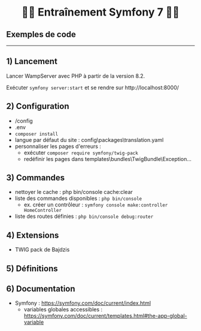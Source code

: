# <h1 align="center">👨‍💻 Entraînement Symfony 7 👩‍💻</h1>

## Exemples de code

___

## 1) Lancement
Lancer WampServer avec PHP à partir de la version 8.2.    

Exécuter `symfony server:start` et se rendre sur http://localhost:8000/        
  

## 2) Configuration
- /config
- .env
- `composer install`
- langue par défaut du site : config\packages\translation.yaml
- personnaliser les pages d'erreurs : 
    - exécuter `composer require symfony/twig-pack`
    - redéfinir les pages dans templates\bundles\TwigBundle\Exception\...

## 3) Commandes
- nettoyer le cache : php bin/console cache:clear
- liste des commandes disponibles : `php bin/console`
    - ex. créer un contrôleur : `symfony console make:controller HomeController`
- liste des routes définies : `php bin/console debug:router`

## 4) Extensions
- TWIG pack de Bajdzis

## 5) Définitions


## 6) Documentation
- Symfony : https://symfony.com/doc/current/index.html
    - variables globales accessibles : https://symfony.com/doc/current/templates.html#the-app-global-variable 